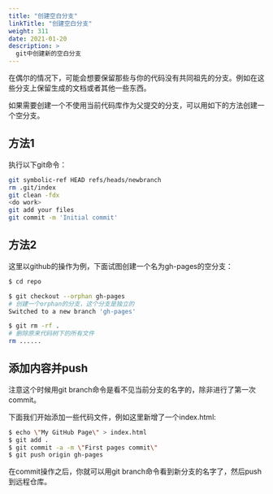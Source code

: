 ```yaml
---
title: "创建空白分支"
linkTitle: "创建空白分支"
weight: 311
date: 2021-01-20
description: >
  git中创建新的空白分支
---
```


在偶尔的情况下，可能会想要保留那些与你的代码没有共同祖先的分支。例如在这些分支上保留生成的文档或者其他一些东西。

如果需要创建一个不使用当前代码库作为父提交的分支，可以用如下的方法创建一个空分支。

## 方法1

执行以下git命令：

```bash
git symbolic-ref HEAD refs/heads/newbranch
rm .git/index
git clean -fdx
<do work>
git add your files
git commit -m 'Initial commit'
```

## 方法2

这里以github的操作为例，下面试图创建一个名为gh-pages的空分支：

```bash
$ cd repo

$ git checkout --orphan gh-pages
# 创建一个orphan的分支，这个分支是独立的
Switched to a new branch 'gh-pages'

$ git rm -rf .
# 删除原来代码树下的所有文件
rm ......
```

## 添加内容并push

注意这个时候用git branch命令是看不见当前分支的名字的，除非进行了第一次commit。

下面我们开始添加一些代码文件，例如这里新增了一个index.html:

```bash
$ echo \"My GitHub Page\" > index.html
$ git add .
$ git commit -a -m \"First pages commit\"
$ git push origin gh-pages
```

在commit操作之后，你就可以用git branch命令看到新分支的名字了，然后push到远程仓库。